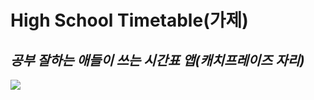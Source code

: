 # High School Timetable(가제)
## _공부 잘하는 애들이 쓰는 시간표 앱(캐치프레이즈 자리)_

<a href="https://www.notion.so/ignitexl/c637a615cfd24e3dbbf9db3753ce768d?v=bbe01cc129154a3ebc7333d442614612" target="_blank"><img src="https://img.shields.io/badge/style-flat-green?style=flat&logo=Notion&logoColor=000000"/></a>
